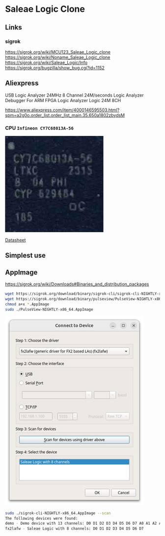 # Saleae Logic Clone

## Links
### sigrok

https://sigrok.org/wiki/MCU123_Saleae_Logic_clone
https://sigrok.org/wiki/Noname_Saleae_Logic_clone
https://sigrok.org/wiki/Saleae_Logic/Info
https://sigrok.org/bugzilla/show_bug.cgi?id=1152

## Aliexpress

USB Logic Analyzer 24MHz 8 Channel 24M/seconds Logic Analyzer Debugger For ARM FPGA Logic Analyzer Logic 24M 8CH

https://www.aliexpress.com/item/4000146595503.html?spm=a2g0o.order_list.order_list_main.35.650a1802zbydsM

### CPU `Infineon CY7C68013A-56`

![](images_hans/IMG_0529.HEIC_chip.jpg)

[Datasheet](https://www.infineon.com/dgdl/Infineon-CY7C68013A_CY7C68014A_CY7C68015A_CY7C68016A_EZ-USB_FX2LP_USB_Microcontroller_High-Speed_USB_Peripheral_Controller-DataSheet-v31_00-EN.pdf?fileId=8ac78c8c7d0d8da4017d0ec9f7974252)



## Simplest use

## AppImage

https://sigrok.org/wiki/Downloads#Binaries_and_distribution_packages

```bash
wget https://sigrok.org/download/binary/sigrok-cli/sigrok-cli-NIGHTLY-x86_64.AppImage
wget https://sigrok.org/download/binary/pulseview/PulseView-NIGHTLY-x86_64.AppImage
chmod a+x *.AppImage
sudo ./PulseView-NIGHTLY-x86_64.AppImage
```

![](screenshots/select_device.png)


```bash
sudo ./sigrok-cli-NIGHTLY-x86_64.AppImage --scan
The following devices were found:
demo - Demo device with 13 channels: D0 D1 D2 D3 D4 D5 D6 D7 A0 A1 A2 A3 A4
fx2lafw - Saleae Logic with 8 channels: D0 D1 D2 D3 D4 D5 D6 D7
```

